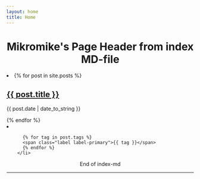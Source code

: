 ```yaml
---
layout: home
title: Home
---
```

<div style="margin-left:1px">
  <div class="w3-container w3-white">
    <h1 class="w3-text-black"><center>Mikromike's Page Header from index MD-file </center></h1>
<div class="post">
  <li>
    {% for post in site.posts %}
      <a href="{{ post.url }}"> <h2>{{ post.title }}</h2> </a>
        <p>{{ post.date | date_to_string }}</p>
    {% endfor %}
  </li>
  <li>

          {% for tag in post.tags %}
          <span class="label label-primary">{{ tag }}</span>
          {% endfor %}
        </li>
</div>
    <center> End of index-md </center>
<hr>   
</div>

